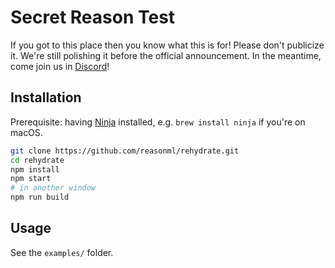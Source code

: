 # Secret Reason Test

If you got to this place then you know what this is for! Please don't publicize it. We're still polishing it before the official announcement. In the meantime, come join us in [Discord](discord.gg/reasonml)!

## Installation

Prerequisite: having [Ninja](https://ninja-build.org/) installed, e.g. `brew install ninja` if you're on macOS.

```sh
git clone https://github.com/reasonml/rehydrate.git
cd rehydrate
npm install
npm start
# in another window
npm run build
```

## Usage
See the `examples/` folder.

